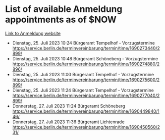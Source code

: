 # List of available Anmeldung appointments as of $NOW
[Link to Anmeldung website](https://service.berlin.de/terminvereinbarung/termin/tag.php?termin=1&anliegen[]=120686&dienstleisterlist=122210,122217,327316,122219,327312,122227,327314,122231,327346,122243,327348,122254,122252,329742,122260,329745,122262,329748,122271,327278,122273,327274,122277,327276,330436,122280,327294,122282,327290,122284,327292,122291,327270,122285,327266,122286,327264,122296,327268,150230,329760,122297,327286,122294,327284,122312,329763,122314,329775,122304,327330,122311,327334,122309,327332,317869,122281,327352,122279,329772,122283,122276,327324,122274,327326,122267,329766,122246,327318,122251,327320,122257,327322,122208,327298,122226,327300&herkunft=http%3A%2F%2Fservice.berlin.de%2Fdienstleistung%2F120686%2F)
- Dienstag, 25. Juli 2023 10:24 Bürgeramt Tempelhof - Vorzugstermine https://service.berlin.de/terminvereinbarung/termin/time/1690273440/2899/
- Dienstag, 25. Juli 2023 10:48 Bürgeramt Schöneberg - Vorzugstermine https://service.berlin.de/terminvereinbarung/termin/time/1690274880/2896/
- Dienstag, 25. Juli 2023 11:00 Bürgeramt Tempelhof - Vorzugstermine https://service.berlin.de/terminvereinbarung/termin/time/1690275600/2899/
- Dienstag, 25. Juli 2023 11:24 Bürgeramt Tempelhof - Vorzugstermine https://service.berlin.de/terminvereinbarung/termin/time/1690277040/2899/
- Donnerstag, 27. Juli 2023 11:24 Bürgeramt Schöneberg https://service.berlin.de/terminvereinbarung/termin/time/1690449840/146/
- Donnerstag, 27. Juli 2023 11:36 Bürgeramt Lichtenrade https://service.berlin.de/terminvereinbarung/termin/time/1690450560/231/
